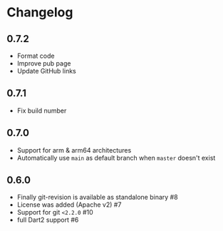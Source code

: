 # Changelog

## 0.7.2

- Format code
- Improve pub page
- Update GitHub links

## 0.7.1

- Fix build number

## 0.7.0

- Support for arm & arm64 architectures
- Automatically use `main` as default branch when `master` doesn't exist

## 0.6.0

- Finally git-revision is available as standalone binary #8
- License was added (Apache v2) #7
- Support for git `<2.2.0` #10
- full Dart2 support #6